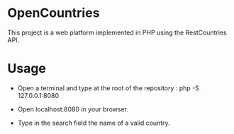 # OpenCountries
This project is a web platform implemented in PHP using the RestCountries API.
# Usage
- Open a terminal and type at the root of the repository :
php -S 127.0.0.1:8080

- Open localhost:8080 in your browser.

- Type in the search field the name of a valid country.
